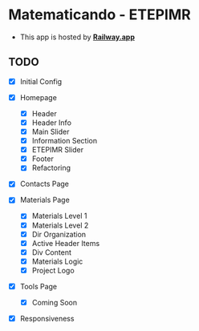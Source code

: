 # Matematicando - ETEPIMR

- This app is hosted by **[Railway.app](https://railway.app/)**

## TODO

- [x] Initial Config

- [x] Homepage
  - [x] Header
  - [x] Header Info
  - [x] Main Slider
  - [x] Information Section
  - [x] ETEPIMR Slider
  - [x] Footer
  - [x] Refactoring
- [x] Contacts Page

- [x] Materials Page
  - [x] Materials Level 1
  - [x] Materials Level 2
  - [x] Dir Organization
  - [x] Active Header Items
  - [x] Div Content
  - [x] Materials Logic
  - [x] Project Logo

- [x] Tools Page
  - [x] Coming Soon

- [x] Responsiveness
